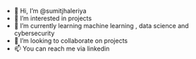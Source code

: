 - 👀 Hi, I’m @sumitjhaleriya
- 👀 I’m interested in projects
- 🌱 I’m currently learning machine learning , data science and cybersecurity
- 💞️ I’m looking to collaborate on projects 
- 📫 You can reach me via linkedin 

<!---
sumitjhaleriya/sumitjhaleriya is a ✨ special ✨ repository because its `README.md` (this file) appears on your GitHub profile.
You can click the Preview link to take a look at your changes.
--->
